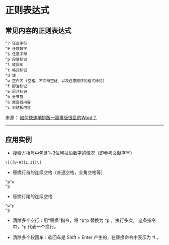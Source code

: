 # 正则表达式

## 常见内容的正则表达式

```
^? 任意字符
^# 任意数字
^$ 任意字母
^p 段落标记
^l 软回车
^t 格式标记
^d 域
^w 空白区 (空格、不间断空格、以及任意顺序的格式标记)
^f 脚注标记
^e 尾注标记
^b 分节符
^& 原查找内容
^c 剪贴板内容
```

来源： [如何快速地排版一篇排版很乱的Word？](https://www.zhihu.com/question/24709866)

---

## 应用实例

- 搜索方括号中包含1~3位阿拉伯数字的情况（即参考文献序号）

```
\[([0-9]{1,3})\]
```

- 替换行首的连续空格（普通空格，全角空格等）

```
^p^w
^p
```

- 替换行尾的连续空格

```
^w^p
^p
```

- 清除多个空行：用“替换”指令，将 ^p^p 替换为 ^p ，执行多次。
这条指令中，^p 代表一个换行。

- 清除多个软回车：软回车是 Shift + Enter 产生的，在替换命令中表示为 ^l 。
